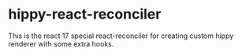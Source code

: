 # hippy-react-reconciler

This is the react 17 special react-reconciler for creating custom hippy renderer with some extra hooks.